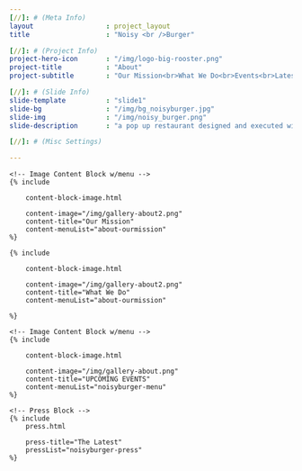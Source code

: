 ```yaml
---
[//]: # (Meta Info)
layout 					: project_layout
title 					: "Noisy <br />Burger"

[//]: # (Project Info)
project-hero-icon 		: "/img/logo-big-rooster.png"
project-title 			: "About"
project-subtitle 		: "Our Mission<br>What We Do<br>Events<br>Latest"

[//]: # (Slide Info)
slide-template 			: "slide1"
slide-bg				: "/img/bg_noisyburger.jpg"
slide-img 				: "/img/noisy_burger.png"
slide-description 		: "a pop up restaurant designed and executed with students at Mervo High School"

[//]: # (Misc Settings)

---
```

<div class="template_wrapper">

	<!-- Image Content Block w/menu -->
	{% include

		content-block-image.html 
		
		content-image="/img/gallery-about2.png" 
		content-title="Our Mission" 
		content-menuList="about-ourmission" 
	%}

<!-- Image Content Block w/menu -->
	{% include

		content-block-image.html 
		
		content-image="/img/gallery-about2.png" 
		content-title="What We Do" 
		content-menuList="about-ourmission" 

	%}

	<!-- Image Content Block w/menu -->
	{% include

		content-block-image.html 
		
		content-image="/img/gallery-about.png" 
		content-title="UPCOMING EVENTS" 
		content-menuList="noisyburger-menu" 
	%}

	<!-- Press Block -->
 	{% include
 		press.html

 		press-title="The Latest"
 		pressList="noisyburger-press"
 	%}


</div>